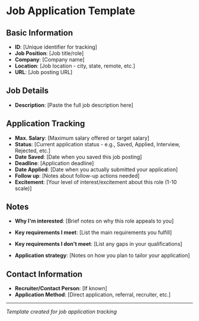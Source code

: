 # Job Application Template

## Basic Information
- **ID**: [Unique identifier for tracking]
- **Job Position**: [Job title/role]
- **Company**: [Company name]
- **Location**: [Job location - city, state, remote, etc.]
- **URL**: [Job posting URL]

## Job Details
- **Description**: 
  [Paste the full job description here]

## Application Tracking
- **Max. Salary**: [Maximum salary offered or target salary]
- **Status**: [Current application status - e.g., Saved, Applied, Interview, Rejected, etc.]
- **Date Saved**: [Date when you saved this job posting]
- **Deadline**: [Application deadline]
- **Date Applied**: [Date when you actually submitted your application]
- **Follow up**: [Notes about follow-up actions needed]
- **Excitement**: [Your level of interest/excitement about this role (1-10 scale)]

## Notes
- **Why I'm interested**: 
  [Brief notes on why this role appeals to you]

- **Key requirements I meet**:
  [List the main requirements you fulfill]

- **Key requirements I don't meet**:
  [List any gaps in your qualifications]

- **Application strategy**:
  [Notes on how you plan to tailor your application]

## Contact Information
- **Recruiter/Contact Person**: [If known]
- **Application Method**: [Direct application, referral, recruiter, etc.]

---
*Template created for job application tracking*
